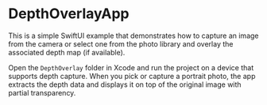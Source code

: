 # DepthOverlayApp

This is a simple SwiftUI example that demonstrates how to capture an image from the camera or select one from the photo library and overlay the associated depth map (if available).

Open the `DepthOverlay` folder in Xcode and run the project on a device that supports depth capture. When you pick or capture a portrait photo, the app extracts the depth data and displays it on top of the original image with partial transparency.
